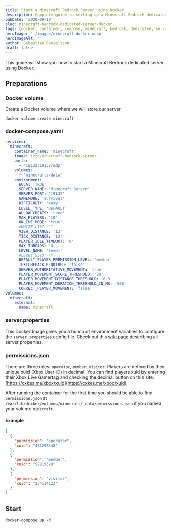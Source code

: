 ```yaml
---
title: Start a Minecraft Bedrock Server using Docker
description: Complete guide to setting up a Minecraft Bedrock dedicated server using Docker and Docker Compose with configuration examples and permissions management.
pubDate: '2020-09-10'
slug: minecraft-bedrock-dedicated-server-docker
tags: [docker, container, compose, minecraft, bedrock, dedicated, server, linux, tutorial, guide]
heroImage: './images/minecraft-docker.webp'
heroImageAlt: ''
author: Sebastian Danielsson
draft: false
---
```


This guide will show you how to start a Minecraft Bedrock dedicated server using Docker.

<!--truncate-->

## Preparations

### Docker volume

Create a Docker volume where we will store our server.

```shell
docker volume create minecraft
```

### docker-compose.yaml

```yaml title="docker-compose.yaml"
services:
  minecraft:
    container_name: 'minecraft'
    image: itzg/minecraft-bedrock-server
    ports:
      - '19132:19132/udp'
    volumes:
      - 'minecraft:/data'
    environment:
      EULA: 'TRUE'
      SERVER_NAME: 'Minecraft Server'
      SERVER_PORT: '19132'
      GAMEMODE: 'survival'
      DIFFICULTY: 'easy'
      LEVEL_TYPE: 'DEFAULT'
      ALLOW_CHEATS: 'true'
      MAX_PLAYERS: '10'
      ONLINE_MODE: 'true'
      #WHITE_LIST: ""
      VIEW_DISTANCE: '12'
      TICK_DISTANCE: '12'
      PLAYER_IDLE_TIMEOUT: '0'
      MAX_THREADS: '8'
      LEVEL_NAME: 'level'
      #LEVEL_SEED: ""
      DEFAULT_PLAYER_PERMISSION_LEVEL: 'member'
      TEXTUREPACK_REQUIRED: 'false'
      SERVER_AUTHORITATIVE_MOVEMENT: 'true'
      PLAYER_MOVEMENT_SCORE_THRESHOLD: '20'
      PLAYER_MOVEMENT_DISTANCE_THRESHOLD: '0.3'
      PLAYER_MOVEMENT_DURATION_THRESHOLD_IN_MS: '500'
      CORRECT_PLAYER_MOVEMENT: 'false'
volumes:
  minecraft:
    external:
      name: minecraft
```

### server.properties

This Docker Image gives you a bunch of environment variables to configure the `server.properties` config file. Check out this [wiki page](https://minecraft.gamepedia.com/Server.properties#Bedrock_Edition_3) describing all server properties.

### permissions.json

There are three roles: `operator`, `member`, `visitor`. Players are defined by their unique xuid (Xbox User ID) in decimal. You can find players xuid by entering their Xbox Live Gamertag and checking the decimal button on this site:
[https://cxkes.me/xbox/xuid](https://cxkes.me/xbox/xuid)

After running the container for the first time you should be able to find `permissions.json` at `/var/lib/docker/volumes/minecraft/_data/permissions.json` if you named your volume `minecraft`.

#### Example

```json title="permissions.json"
[
  {
    "permission": "operator",
    "xuid": "451298348"
  },
  {
    "permission": "member",
    "xuid": "52819329"
  },
  {
    "permission": "visitor",
    "xuid": "234114123"
  }
]
```

## Start

```shell
docker-compose up -d
```
